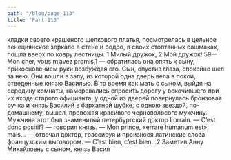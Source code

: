 ```yaml
---
path: "/blog/page_113"
title: "Part 113"
---
```


кладки своего крашеного шелкового платья, посмотрелась в цельное венециянское зеркало в стене и бодро, в своих стоптанных башмаках, пошла вверх по ковру лестницы.
1 Милый дружок,
2 Мой дружок!
59— Mon cher, vous m’avez promis,1 — обратилась она опять к сыну, прикосновением руки возбуждая его.
Сын, опустив глаза, спокойно шел за нею.
Они вошли в залу, из которой одна дверь вела в покои, отведенные князю Василью.
В то время как мать с сыном, выйдя на середину комнаты, намеревались спросить дорогу у вскочившего при их входе старого официанта, у одной из дверей повернулась бронзовая ручка и князь Василий в бархатной шубке, с одною звездой, по-домашнему, вышел, провожая красивого черноволосого мужчину. Мужчина этот был знаменитый петербургский доктор Lorrain.
— C’est donc positif? — говорил князь.
— Mon prince, «errare humanum est», mais... — отвечал доктор, грассируя и произнося латинские слова французским выговором.
— C’est bien, c’est bien...2
Заметив Анну Михайловну с сыном, князь Васил
